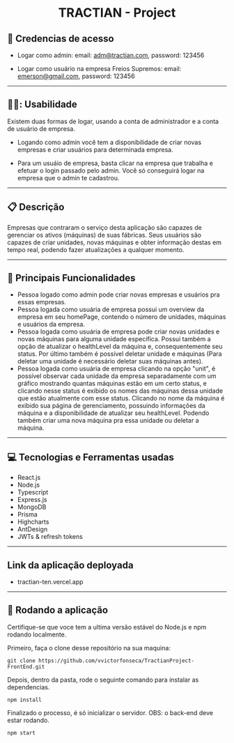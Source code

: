 # <p align = "center"> TRACTIAN - Project </p>

## :bust_in_silhouette: Credencias de acesso

- Logar como admin: email: adm@tractian.com, password: 123456

- Logar como usuário na empresa Freios Supremos: email: emerson@gmail.com, password: 123456

***

##  🧑‍💻: Usabilidade

Existem duas formas de logar, usando a conta de administrador e a conta de usuário de empresa.

- Logando como admin você tem a disponibilidade de criar novas empresas e criar usuários para determinada empresa.

- Para um usuáio de empresa, basta clicar na empresa que trabalha e efetuar o login passado pelo admin. Você só conseguirá logar na empresa que o admin te cadastrou.

***

##  :clipboard: Descrição

Empresas que contraram o serviço desta aplicação são capazes de gerenciar os ativos (máquinas) de suas fábricas. Seus usuários são capazes de criar unidades, novas máquinas e obter informação destas em tempo real, podendo fazer atualizações a qualquer momento.  

***
##  :hammer: Principais Funcionalidades

- Pessoa logado como admin pode criar novas empresas e usuários pra essas empresas.
- Pessoa logada como usuária de empresa possui um overview da empresa em seu homePage, contendo o número de unidades, máquinas e usuários da empresa.
- Pessoa logada como usuária de empresa pode criar novas unidades e novas máquinas para alguma unidade específica. Possui também a opção de atualizar o healthLevel da máquina e, consequentemente seu status. Por último também é possível deletar unidade e máquinas (Para deletar uma unidade é necessário deletar suas máquinas antes).
- Pessoa logada como usuária de empresa clicando na opção "unit", é possível observar cada unidade da empresa separadamente com um gráfico mostrando quantas máquinas estão em um certo status, e clicando nesse status é exibido os nomes das máquinas dessa unidade que estão atualmente com esse status. Clicando no nome da máquina é exibido sua página de gerenciamento, possuindo informações da máquina e a disponibilidade de atualizar seu healthLevel. Podendo também criar uma nova máquina pra essa unidade ou deletar a máquina.

***

## :computer:	 Tecnologias e Ferramentas usadas

- React.js
- Node.js
- Typescript
- Express.js
- MongoDB
- Prisma
- Highcharts
- AntDesign
- JWTs & refresh tokens

***

## Link da aplicação deployada

- tractian-ten.vercel.app

***

## 🏁 Rodando a aplicação

Certifique-se que voce tem a ultima versão estável do Node.js e npm rodando localmente.

Primeiro, faça o clone desse repositório na sua maquina:

```
git clone https://github.com/vvictorfonseca/TractianProject-FrontEnd.git
```

Depois, dentro da pasta, rode o seguinte comando para instalar as dependencias.

```
npm install
```

Finalizado o processo, é só inicializar o servidor. OBS: o back-end deve estar rodando.
```
npm start
```
